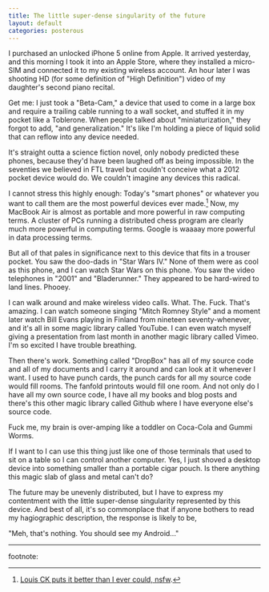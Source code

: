 ```yaml
---
title: The little super-dense singularity of the future
layout: default
categories: posterous
---
```


I purchased an unlocked iPhone 5 online from Apple. It arrived yesterday, and this morning I took it into an Apple Store, where they installed a micro-SIM and connected it to my existing wireless account. An hour later I was shooting HD (for some definition of "High Definition") video of my daughter's second piano recital. 

Get me: I just took a "Beta-Cam," a device that used to come in a large box and require a trailing cable running to a wall socket, and stuffed it in my pocket like a Toblerone. When people talked about "miniaturization," they forgot to add, "and generalization." It's like I'm holding a piece of liquid solid that can reflow into any device needed.

It's straight outta a science fiction novel, only nobody predicted these phones, because they'd have been laughed off as being impossible. In the seventies we believed in FTL travel but couldn't conceive what a 2012 pocket device would do. We couldn't imagine any devices this radical. 

I cannot stress this highly enough: Today's "smart phones" or whatever you want to call them are the most powerful devices ever made.[^louisck] Now, my MacBook Air is almost as portable and more powerful in raw computing terms. A cluster of PCs running a distributed chess program are clearly much more powerful in computing terms. Google is waaaay more powerful in data processing terms. 

[^louisck]: [Louis CK puts it better than I ever could, nsfw](http://youtu.be/KpUNA2nutbk).

But all of that pales in significance next to this device that fits in a trouser pocket. You saw the doo-dads in "Star Wars IV." None of them were as cool as this phone, and I can watch Star Wars on this phone. You saw the video telephones in "2001" and "Bladerunner." They appeared to be hard-wired to land lines. Phooey. 

I can walk around and make wireless video calls. What. The. Fuck. That's amazing. I can watch someone singing "Mitch Romney Style" and a moment later watch Bill Evans playing in Finland from nineteen seventy-whenever, and it's all in some magic library called YouTube. I can even watch myself giving a presentation from last month in another magic library called Vimeo. I'm so excited I have trouble breathing. 

Then there's work. Something called "DropBox" has all of my source code and all of my documents and I carry it around and can look at it whenever I want. I used to have punch cards, the punch cards for all my source code would fill rooms. The fanfold printouts would fill one room. And not only do I have all my own source code, I have all my books and blog posts and there's this other magic library called Github where I have everyone else's source code. 

Fuck me, my brain is over-amping like a toddler on Coca-Cola and Gummi Worms. 

If I want to I can use this thing just like one of those terminals that used to sit on a table so I can control another computer. Yes, I just shoved a desktop device into something smaller than a portable cigar pouch. Is there anything this magic slab of glass and metal can't do? 

The future may be unevenly distributed, but I have to express my contentment with the little super-dense singularity represented by this device. And best of all, it's so commonplace that if anyone bothers to read my hagiographic description, the response is likely to be,

"Meh, that's nothing. You should see my Android..."

---

footnote: